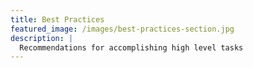 ```yaml
---
title: Best Practices
featured_image: /images/best-practices-section.jpg
description: |
  Recommendations for accomplishing high level tasks
---
```

